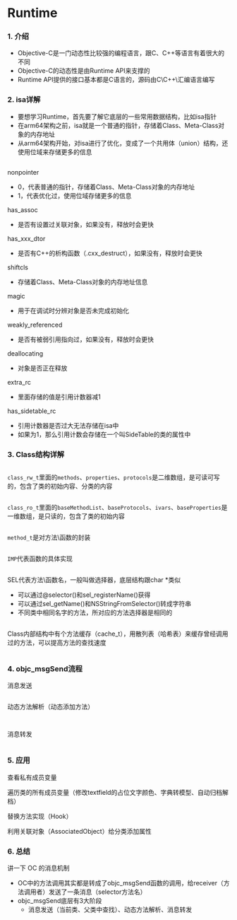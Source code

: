 # Runtime

### 1. 介绍

* Objective-C是一门动态性比较强的编程语言，跟C、C++等语言有着很大的不同
* Objective-C的动态性是由Runtime API来支撑的
* Runtime API提供的接口基本都是C语言的，源码由C\C++\汇编语言编写

### 2. isa详解

* 要想学习Runtime，首先要了解它底层的一些常用数据结构，比如isa指针
* 在arm64架构之前，isa就是一个普通的指针，存储着Class、Meta-Class对象的内存地址
* 从arm64架构开始，对isa进行了优化，变成了一个共用体（union）结构，还使用位域来存储更多的信息

<figure><img src=".gitbook/assets/image.png" alt=""><figcaption></figcaption></figure>

nonpointer

* 0，代表普通的指针，存储着Class、Meta-Class对象的内存地址
* 1，代表优化过，使用位域存储更多的信息

has\_assoc

* 是否有设置过关联对象，如果没有，释放时会更快

has\_xxx\_dtor

* 是否有C++的析构函数（.cxx\_destruct），如果没有，释放时会更快

shiftcls

* 存储着Class、Meta-Class对象的内存地址信息

magic

* 用于在调试时分辨对象是否未完成初始化

weakly\_referenced

* 是否有被弱引用指向过，如果没有，释放时会更快

deallocating

* 对象是否正在释放

extra\_rc

* 里面存储的值是引用计数器减1

has\_sidetable\_rc

* 引用计数器是否过大无法存储在isa中
* 如果为1，那么引用计数会存储在一个叫SideTable的类的属性中



### 3. Class结构详解

<figure><img src=".gitbook/assets/截屏2023-12-23 22.47.29.png" alt=""><figcaption></figcaption></figure>

`class_rw_t`里面的`methods`、`properties`、`protocols`是二维数组，是可读可写的，包含了类的初始内容、分类的内容

<figure><img src=".gitbook/assets/截屏2023-12-23 22.49.04.png" alt=""><figcaption></figcaption></figure>

`class_ro_t`里面的`baseMethodList`、`baseProtocols`、`ivars`、`baseProperties`是一维数组，是只读的，包含了类的初始内容

<figure><img src=".gitbook/assets/截屏2023-12-23 22.49.34.png" alt=""><figcaption></figcaption></figure>

`method_t`是对方法\函数的封装

<figure><img src=".gitbook/assets/image (1).png" alt=""><figcaption></figcaption></figure>

`IMP`代表函数的具体实现

<figure><img src=".gitbook/assets/image (2).png" alt=""><figcaption></figcaption></figure>

SEL代表方法\函数名，一般叫做选择器，底层结构跟char \*类似

* 可以通过@selector()和sel\_registerName()获得
* 可以通过sel\_getName()和NSStringFromSelector()转成字符串
* 不同类中相同名字的方法，所对应的方法选择器是相同的

<figure><img src=".gitbook/assets/image (3).png" alt=""><figcaption></figcaption></figure>

Class内部结构中有个方法缓存（cache\_t），用散列表（哈希表）来缓存曾经调用过的方法，可以提高方法的查找速度

<figure><img src=".gitbook/assets/截屏2023-12-23 22.51.52.png" alt=""><figcaption></figcaption></figure>

### 4. objc\_msgSend流程

消息发送

<figure><img src=".gitbook/assets/截屏2023-12-23 22.53.50.png" alt=""><figcaption></figcaption></figure>

动态方法解析（动态添加方法）

<figure><img src=".gitbook/assets/截屏2023-12-23 22.54.26.png" alt=""><figcaption></figcaption></figure>

<figure><img src=".gitbook/assets/截屏2023-12-23 22.55.10.png" alt=""><figcaption></figcaption></figure>

消息转发

<figure><img src=".gitbook/assets/截屏2023-12-23 22.56.38.png" alt=""><figcaption></figcaption></figure>

### 5. 应用

查看私有成员变量



遍历类的所有成员变量（修改textfield的占位文字颜色、字典转模型、自动归档解档）



替换方法实现（Hook）



利用关联对象（AssociatedObject）给分类添加属性



### 6. 总结

讲一下 OC 的消息机制

* OC中的方法调用其实都是转成了objc\_msgSend函数的调用，给receiver（方法调用者）发送了一条消息（selector方法名）
* objc\_msgSend底层有3大阶段
  * 消息发送（当前类、父类中查找）、动态方法解析、消息转发











